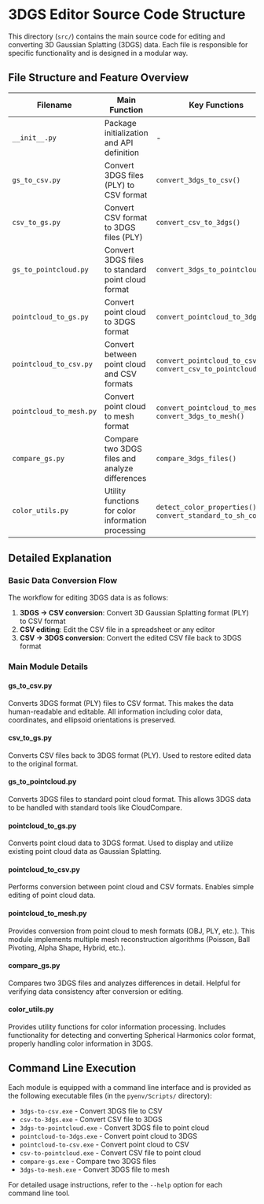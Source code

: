 # 3DGS Editor Source Code Structure

This directory (`src/`) contains the main source code for editing and converting 3D Gaussian Splatting (3DGS) data. Each file is responsible for specific functionality and is designed in a modular way.

## File Structure and Feature Overview

| Filename | Main Function | Key Functions |
|------------|---------|---------|
| `__init__.py` | Package initialization and API definition | - |
| `gs_to_csv.py` | Convert 3DGS files (PLY) to CSV format | `convert_3dgs_to_csv()` |
| `csv_to_gs.py` | Convert CSV format to 3DGS files (PLY) | `convert_csv_to_3dgs()` |
| `gs_to_pointcloud.py` | Convert 3DGS files to standard point cloud format | `convert_3dgs_to_pointcloud()` |
| `pointcloud_to_gs.py` | Convert point cloud to 3DGS format | `convert_pointcloud_to_3dgs()` |
| `pointcloud_to_csv.py` | Convert between point cloud and CSV formats | `convert_pointcloud_to_csv()`, `convert_csv_to_pointcloud()` |
| `pointcloud_to_mesh.py` | Convert point cloud to mesh format | `convert_pointcloud_to_mesh()`, `convert_3dgs_to_mesh()` |
| `compare_gs.py` | Compare two 3DGS files and analyze differences | `compare_3dgs_files()` |
| `color_utils.py` | Utility functions for color information processing | `detect_color_properties()`, `convert_standard_to_sh_color()` |

## Detailed Explanation

### Basic Data Conversion Flow

The workflow for editing 3DGS data is as follows:

1. **3DGS → CSV conversion**: Convert 3D Gaussian Splatting format (PLY) to CSV format
2. **CSV editing**: Edit the CSV file in a spreadsheet or any editor
3. **CSV → 3DGS conversion**: Convert the edited CSV file back to 3DGS format

### Main Module Details

#### gs_to_csv.py

Converts 3DGS format (PLY) files to CSV format. This makes the data human-readable and editable. All information including color data, coordinates, and ellipsoid orientations is preserved.

#### csv_to_gs.py

Converts CSV files back to 3DGS format (PLY). Used to restore edited data to the original format.

#### gs_to_pointcloud.py

Converts 3DGS files to standard point cloud format. This allows 3DGS data to be handled with standard tools like CloudCompare.

#### pointcloud_to_gs.py

Converts point cloud data to 3DGS format. Used to display and utilize existing point cloud data as Gaussian Splatting.

#### pointcloud_to_csv.py

Performs conversion between point cloud and CSV formats. Enables simple editing of point cloud data.

#### pointcloud_to_mesh.py

Provides conversion from point cloud to mesh formats (OBJ, PLY, etc.). This module implements multiple mesh reconstruction algorithms (Poisson, Ball Pivoting, Alpha Shape, Hybrid, etc.).

#### compare_gs.py

Compares two 3DGS files and analyzes differences in detail. Helpful for verifying data consistency after conversion or editing.

#### color_utils.py

Provides utility functions for color information processing. Includes functionality for detecting and converting Spherical Harmonics color format, properly handling color information in 3DGS.

## Command Line Execution

Each module is equipped with a command line interface and is provided as the following executable files (in the `pyenv/Scripts/` directory):

- `3dgs-to-csv.exe` - Convert 3DGS file to CSV
- `csv-to-3dgs.exe` - Convert CSV file to 3DGS
- `3dgs-to-pointcloud.exe` - Convert 3DGS file to point cloud
- `pointcloud-to-3dgs.exe` - Convert point cloud to 3DGS
- `pointcloud-to-csv.exe` - Convert point cloud to CSV
- `csv-to-pointcloud.exe` - Convert CSV file to point cloud
- `compare-gs.exe` - Compare two 3DGS files
- `3dgs-to-mesh.exe` - Convert 3DGS file to mesh

For detailed usage instructions, refer to the `--help` option for each command line tool.